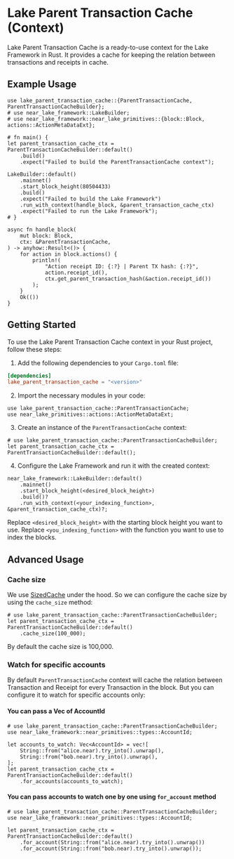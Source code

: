 # Lake Parent Transaction Cache (Context)

Lake Parent Transaction Cache is a ready-to-use context for the Lake Framework in Rust. It provides a cache for keeping the relation between transactions and receipts in cache.

## Example Usage

```no_run
use lake_parent_transaction_cache::{ParentTransactionCache, ParentTransactionCacheBuilder};
# use near_lake_framework::LakeBuilder;
# use near_lake_framework::near_lake_primitives::{block::Block, actions::ActionMetaDataExt};

# fn main() {
let parent_transaction_cache_ctx = ParentTransactionCacheBuilder::default()
    .build()
    .expect("Failed to build the ParentTransactionCache context");

LakeBuilder::default()
    .mainnet()
    .start_block_height(80504433)
    .build()
    .expect("Failed to build the Lake Framework")
    .run_with_context(handle_block, &parent_transaction_cache_ctx)
    .expect("Failed to run the Lake Framework");
# }

async fn handle_block(
    mut block: Block,
    ctx: &ParentTransactionCache,
) -> anyhow::Result<()> {
    for action in block.actions() {
        println!(
            "Action receipt ID: {:?} | Parent TX hash: {:?}",
            action.receipt_id(),
            ctx.get_parent_transaction_hash(&action.receipt_id())
        );
    }
    Ok(())
}
```

## Getting Started

To use the Lake Parent Transaction Cache context in your Rust project, follow these steps:

1. Add the following dependencies to your `Cargo.toml` file:

```toml
[dependencies]
lake_parent_transaction_cache = "<version>"
```

2. Import the necessary modules in your code:

```ignore
use lake_parent_transaction_cache::ParentTransactionCache;
use near_lake_primitives::actions::ActionMetaDataExt;
```

3. Create an instance of the `ParentTransactionCache` context:

```no_run
# use lake_parent_transaction_cache::ParentTransactionCacheBuilder;
let parent_transaction_cache_ctx = ParentTransactionCacheBuilder::default();
```

4. Configure the Lake Framework and run it with the created context:

```ignore
near_lake_framework::LakeBuilder::default()
    .mainnet()
    .start_block_height(<desired_block_height>)
    .build()?
    .run_with_context(<your_indexing_function>, &parent_transaction_cache_ctx)?;
```

Replace `<desired_block_height>` with the starting block height you want to use. Replace `<you_indexing_function>` with the function you want to use to index the blocks.

## Advanced Usage

### Cache size

We use [SizedCache](https://docs.rs/cached/0.43.0/cached/stores/struct.SizedCache.html) under the hood. So we can configure the cache size by using the `cache_size` method:

```no_run
# use lake_parent_transaction_cache::ParentTransactionCacheBuilder;
let parent_transaction_cache_ctx = ParentTransactionCacheBuilder::default()
    .cache_size(100_000);
```

By default the cache size is 100,000.

### Watch for specific accounts

By default `ParentTransactionCache` context will cache the relation between Transaction and Receipt for every Transaction in the block. But you can configure it to watch for specific accounts only:

#### You can pass a Vec of AccountId

```no_run
# use lake_parent_transaction_cache::ParentTransactionCacheBuilder;
use near_lake_framework::near_primitives::types::AccountId;

let accounts_to_watch: Vec<AccountId> = vec![
    String::from("alice.near).try_into().unwrap(),
    String::from("bob.near).try_into().unwrap(),
];
let parent_transaction_cache_ctx = ParentTransactionCacheBuilder::default()
    .for_accounts(accounts_to_watch);
```

#### You can pass accounts to watch one by one using `for_account` method

```no_run
# use lake_parent_transaction_cache::ParentTransactionCacheBuilder;
use near_lake_framework::near_primitives::types::AccountId;

let parent_transaction_cache_ctx = ParentTransactionCacheBuilder::default()
    .for_account(String::from("alice.near).try_into().unwrap())
    .for_account(String::from("bob.near).try_into().unwrap());
```

